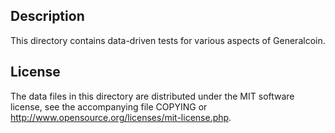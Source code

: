 Description
------------

This directory contains data-driven tests for various aspects of Generalcoin.

License
--------

The data files in this directory are distributed under the MIT software
license, see the accompanying file COPYING or
http://www.opensource.org/licenses/mit-license.php.

